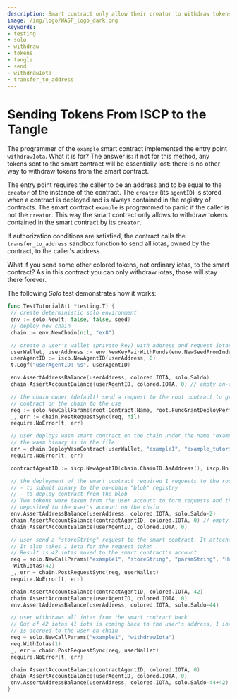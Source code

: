 ```yaml
---
description: Smart contract only allow their creator to withdraw tokens contained in the smart contract. If authorisation conditions are satisfied, the contract calls the transfer_to_address sandbox function to send all iotas, owned by the contract, to the caller's address.
image: /img/logo/WASP_logo_dark.png
keywords:
- testing
- solo
- withdraw
- tokens
- tangle
- send
- withdrawIota
- transfer_to_address
---
```

# Sending Tokens From ISCP to the Tangle

The programmer of the `example` smart contract implemented the entry point
`withdrawIota`. What it is for? The answer is: if not for this method, any tokens sent to the
smart contract will be essentially lost: there is no other way to withdraw tokens
from the smart contract.

The entry point requires the caller to be an address and to be equal to the
`creator` of the instance of the contract. The `creator` (its `agentID`) is
stored when a contract is deployed and is always contained in the registry of contracts.
The smart contract `example` is programmed to panic if the caller is not the `creator`.
This way the smart contract only allows to withdraw tokens contained in the smart contract by its `creator`.

If authorization conditions are satisfied, the contract calls the `transfer_to_address`
sandbox function to send all iotas, owned by the contract, to the caller's
address.

What if you send some other colored tokens, not ordinary iotas, to the smart
contract? As in this contract you can only withdraw iotas, those will stay there forever.

The following _Solo_ test demonstrates how it works:

```go
func TestTutorial8(t *testing.T) {
 // create deterministic solo environment
 env := solo.New(t, false, false, seed)
 // deploy new chain
 chain := env.NewChain(nil, "ex8")

 // create a user's wallet (private key) with address and request iotas from the faucet.
 userWallet, userAddress := env.NewKeyPairWithFunds(env.NewSeedFromIndex(5))
 userAgentID := iscp.NewAgentID(userAddress, 0)
 t.Logf("userAgentID: %s", userAgentID)

 env.AssertAddressBalance(userAddress, colored.IOTA, solo.Saldo)
 chain.AssertAccountBalance(userAgentID, colored.IOTA, 0) // empty on-chain

 // the chain owner (default) send a request to the root contract to grant right to deploy
 // contract on the chain to the use
 req := solo.NewCallParams(root.Contract.Name, root.FuncGrantDeployPermission.Name, root.ParamDeployer, userAgentID).WithIotas(1)
 _, err := chain.PostRequestSync(req, nil)
 require.NoError(t, err)

 // user deploys wasm smart contract on the chain under the name "example1"
 // the wasm binary is in the file
 err = chain.DeployWasmContract(userWallet, "example1", "example_tutorial_bg.wasm")
 require.NoError(t, err)

 contractAgentID := iscp.NewAgentID(chain.ChainID.AsAddress(), iscp.Hn("example1"))

 // the deployment of the smart contract required 1 requests to the root contract:
 // - to submit binary to the on-chain "blob" registry
 // - to deploy contract from the blob
 // Two tokens were taken from the user account to form requests and then were
 // deposited to the user's account on the chain
 env.AssertAddressBalance(userAddress, colored.IOTA, solo.Saldo-2)
 chain.AssertAccountBalance(contractAgentID, colored.IOTA, 0) // empty on-chain
 chain.AssertAccountBalance(userAgentID, colored.IOTA, 0)

 // user send a "storeString" request to the smart contract. It attaches 42 iotas to the request
 // It also takes 1 iota for the request token
 // Result is 42 iotas moved to the smart contract's account
 req = solo.NewCallParams("example1", "storeString", "paramString", "Hello, world!").
  WithIotas(42)
 _, err = chain.PostRequestSync(req, userWallet)
 require.NoError(t, err)

 chain.AssertAccountBalance(contractAgentID, colored.IOTA, 42)
 chain.AssertAccountBalance(userAgentID, colored.IOTA, 0)
 env.AssertAddressBalance(userAddress, colored.IOTA, solo.Saldo-44)

 // user withdraws all iotas from the smart contract back
 // Out of 42 iotas 41 iota is coming back to the user's address, 1 iotas
 // is accrued to the user on chain
 req = solo.NewCallParams("example1", "withdrawIota")
 req.WithIotas(1)
 _, err = chain.PostRequestSync(req, userWallet)
 require.NoError(t, err)

 chain.AssertAccountBalance(contractAgentID, colored.IOTA, 0)
 chain.AssertAccountBalance(userAgentID, colored.IOTA, 0)
 env.AssertAddressBalance(userAddress, colored.IOTA, solo.Saldo-44+42)
}
```
